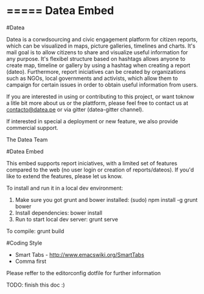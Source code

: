 =====
Datea Embed
=====

#Datea

Datea is a corwdsourcing and civic engagement platform for citizen reports, which can be visualized in maps, picture galleries, timelines and charts. It's mail goal is to allow citizens to share and visualize useful information for any purpose. It's flexibel structure based on hashtags allows anyone to create map, timeline or gallery by using a hashtag when creating a report (dateo). Furthermore, report iniciatives can be created by organizations such as NGOs, local governments and activists, which allow them to campaign for certain issues in order to obtain useful information from users.    

If you are interested in using or contributing to this project, or want toknow a litle bit more about us or the plattform, please feel free to contact us at contacto@datea.pe or via gitter (datea-gitter channel).

If interested in special a deployment or new feature, we also provide commercial support.

The Datea Team

#Datea Embed

This embed supports report iniciatives, with a limited set of features compared to the web (no user login or creation of reports/dateos). If you'd like to extend the features, please let us know. 

To install and run it in a local dev environment:

1. Make sure you got grunt and bower installed: (sudo) npm install -g grunt bower
2. Install dependencies: bower install
3. Run to start local dev server: grunt serve

To compile: grunt build


#Coding Style

* Smart Tabs - http://www.emacswiki.org/SmartTabs
* Comma first

Please reffer to the editorconfig dotfile for further information

TODO: finish this doc :)
